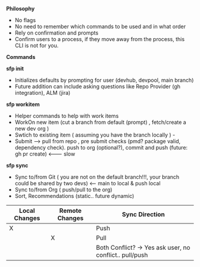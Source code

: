 **Philosophy**
 - No flags
 - No need to remember which commands to be used and in what order
 - Rely on confirmation and prompts
 - Confirm users to a process, if they move away from the process, this CLI is not for you.


**Commands**

**sfp init** 
  

 - Initializes defaults by prompting for user (devhub, devpool, main branch)
 -  Future addition can include asking questions like Repo Provider (gh integration), ALM (jira)

**sfp workitem**

 - Helper commands to help with work items  
 -  WorkOn new item (cut a branch from default (prompt) , fetch/create a new dev org )  
 -  Swtich to existing item ( assuming you have the branch locally )   -
 -  Submit --> pull from repo , pre submit checks (pmd? package valid, dependency check). push to org (optional?),  commit and push  (future: gh pr create) <--- slow

  
  
**sfp sync**

  - Sync to/from Git ( you are not on the default  branch!!!, your branch could be shared by two devs) <-- main to local & push local
  - Sync to/from Org ( push/pull to the org)
  - Sort, Recommendations (static.. future dynamic) 
  
| Local Changes | Remote Changes  | Sync Direction  |
|--|--|--|
| X |  |Push|
|  | X |Pull|
|  |   |Both Conflict? -> Yes ask user, no conflict.. pull/push


